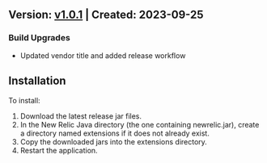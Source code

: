 ## Version: [v1.0.1](https://github.com/newrelic-experimental/newrelic-java-mqtt-eclipse-paho/releases/tag/v1.0.1) | Created: 2023-09-25


### Build Upgrades
- Updated vendor title and added release workflow



## Installation

To install:

1. Download the latest release jar files.
2. In the New Relic Java directory (the one containing newrelic.jar), create a directory named extensions if it does not already exist.
3. Copy the downloaded jars into the extensions directory.
4. Restart the application.   


